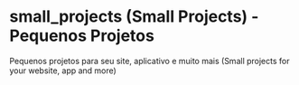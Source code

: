 # small_projects (Small Projects) - Pequenos Projetos
Pequenos projetos para seu site, aplicativo e muito mais (Small projects for your website, app and more)
